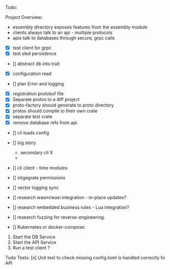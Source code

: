 Todo:

Project Overview:

- essembly directory exposes features from the essembly module
- clients always talk to an api - multiple protocols 
- apis talk to databases through secure, grpc calls 

- [x] test client for grpc
- [x] test sled persistence 
- [] abstract db into trait 
- [x] configuration read 
- [] plan Error and logging 
- [x] registration protobuf file
- [x] Separate protos to a diff project
- [x] proto-factory should generate to proto directory
- [x] protos should compile to their own crate 
- [x] separate test crate
- [x] remove database refs from api 
- [] cli loads config 

- [] log story 

    - secondary cli X
    - 
- [] cli client - time modules 
- [] intgegrate permissions 
- [] vector logging sync
- [] research wasm/wasi integration - in-place updates?
- [] research embedded business rules - Lua integration?
- [] research fuzzing for reverse-engineering. 

- [] Kubernetes or docker-compose:

1. Start the DB Service
2. Start the API Service
3. Run a test client ?

Todo Tests:
[x] Unit test to check missing config.toml is handled correctly fo API 


